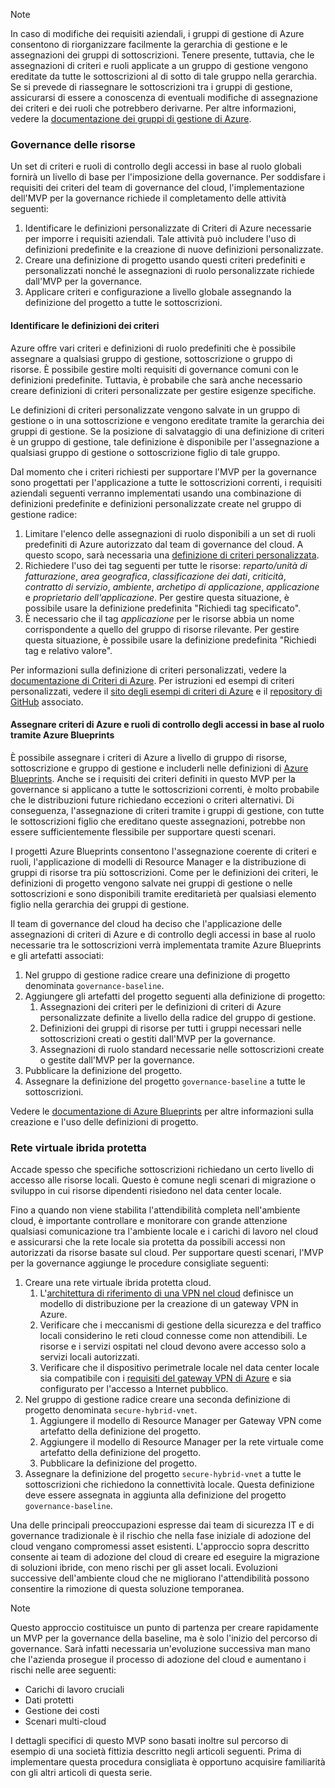 <!-- TEMPLATE FILE - DO NOT ADD METADATA -->
<!-- markdownlint-disable MD002 MD041 -->
> [!NOTE]
>In caso di modifiche dei requisiti aziendali, i gruppi di gestione di Azure consentono di riorganizzare facilmente la gerarchia di gestione e le assegnazioni dei gruppi di sottoscrizioni. Tenere presente, tuttavia, che le assegnazioni di criteri e ruoli applicate a un gruppo di gestione vengono ereditate da tutte le sottoscrizioni al di sotto di tale gruppo nella gerarchia. Se si prevede di riassegnare le sottoscrizioni tra i gruppi di gestione, assicurarsi di essere a conoscenza di eventuali modifiche di assegnazione dei criteri e dei ruoli che potrebbero derivarne. Per altre informazioni, vedere la [documentazione dei gruppi di gestione di Azure](/azure/governance/management-groups).

### <a name="governance-of-resources"></a>Governance delle risorse

Un set di criteri e ruoli di controllo degli accessi in base al ruolo globali fornirà un livello di base per l'imposizione della governance. Per soddisfare i requisiti dei criteri del team di governance del cloud, l'implementazione dell'MVP per la governance richiede il completamento delle attività seguenti:

1. Identificare le definizioni personalizzate di Criteri di Azure necessarie per imporre i requisiti aziendali. Tale attività può includere l'uso di definizioni predefinite e la creazione di nuove definizioni personalizzate.
2. Creare una definizione di progetto usando questi criteri predefiniti e personalizzati nonché le assegnazioni di ruolo personalizzate richiede dall'MVP per la governance.
3. Applicare criteri e configurazione a livello globale assegnando la definizione del progetto a tutte le sottoscrizioni.

#### <a name="identify-policy-definitions"></a>Identificare le definizioni dei criteri

Azure offre vari criteri e definizioni di ruolo predefiniti che è possibile assegnare a qualsiasi gruppo di gestione, sottoscrizione o gruppo di risorse. È possibile gestire molti requisiti di governance comuni con le definizioni predefinite. Tuttavia, è probabile che sarà anche necessario creare definizioni di criteri personalizzate per gestire esigenze specifiche.

Le definizioni di criteri personalizzate vengono salvate in un gruppo di gestione o in una sottoscrizione e vengono ereditate tramite la gerarchia dei gruppi di gestione. Se la posizione di salvataggio di una definizione di criteri è un gruppo di gestione, tale definizione è disponibile per l'assegnazione a qualsiasi gruppo di gestione o sottoscrizione figlio di tale gruppo.

Dal momento che i criteri richiesti per supportare l'MVP per la governance sono progettati per l'applicazione a tutte le sottoscrizioni correnti, i requisiti aziendali seguenti verranno implementati usando una combinazione di definizioni predefinite e definizioni personalizzate create nel gruppo di gestione radice:

1. Limitare l'elenco delle assegnazioni di ruolo disponibili a un set di ruoli predefiniti di Azure autorizzato dal team di governance del cloud. A questo scopo, sarà necessaria una [definizione di criteri personalizzata](https://github.com/Azure/azure-policy/tree/master/samples/Authorization/allowed-role-definitions). 
2. Richiedere l'uso dei tag seguenti per tutte le risorse: *reparto/unità di fatturazione*, *area geografica*, *classificazione dei dati*, *criticità*, *contratto di servizio*, *ambiente*, *archetipo di applicazione*, *applicazione* e *proprietario dell'applicazione*. Per gestire questa situazione, è possibile usare la definizione predefinita "Richiedi tag specificato".
3. È necessario che il tag *applicazione* per le risorse abbia un nome corrispondente a quello del gruppo di risorse rilevante. Per gestire questa situazione, è possibile usare la definizione predefinita "Richiedi tag e relativo valore".

Per informazioni sulla definizione di criteri personalizzati, vedere la [documentazione di Criteri di Azure](/azure/governance/policy/tutorials/create-custom-policy-definition). Per istruzioni ed esempi di criteri personalizzati, vedere il [sito degli esempi di criteri di Azure](/azure/governance/policy/samples) e il [repository di GitHub](https://github.com/Azure/azure-policy) associato.

#### <a name="assign-azure-policy-and-rbac-roles-using-azure-blueprints"></a>Assegnare criteri di Azure e ruoli di controllo degli accessi in base al ruolo tramite Azure Blueprints

È possibile assegnare i criteri di Azure a livello di gruppo di risorse, sottoscrizione e gruppo di gestione e includerli nelle definizioni di [Azure Blueprints](/azure/governance/blueprints/overview). Anche se i requisiti dei criteri definiti in questo MVP per la governance si applicano a tutte le sottoscrizioni correnti, è molto probabile che le distribuzioni future richiedano eccezioni o criteri alternativi. Di conseguenza, l'assegnazione di criteri tramite i gruppi di gestione, con tutte le sottoscrizioni figlio che ereditano queste assegnazioni, potrebbe non essere sufficientemente flessibile per supportare questi scenari.

I progetti Azure Blueprints consentono l'assegnazione coerente di criteri e ruoli, l'applicazione di modelli di Resource Manager e la distribuzione di gruppi di risorse tra più sottoscrizioni. Come per le definizioni dei criteri, le definizioni di progetto vengono salvate nei gruppi di gestione o nelle sottoscrizioni e sono disponibili tramite ereditarietà per qualsiasi elemento figlio nella gerarchia dei gruppi di gestione.

Il team di governance del cloud ha deciso che l'applicazione delle assegnazioni di criteri di Azure e di controllo degli accessi in base al ruolo necessarie tra le sottoscrizioni verrà implementata tramite Azure Blueprints e gli artefatti associati:

1. Nel gruppo di gestione radice creare una definizione di progetto denominata `governance-baseline`.
2. Aggiungere gli artefatti del progetto seguenti alla definizione di progetto:
    1. Assegnazioni dei criteri per le definizioni di criteri di Azure personalizzate definite a livello della radice del gruppo di gestione.
    2. Definizioni dei gruppi di risorse per tutti i gruppi necessari nelle sottoscrizioni creati o gestiti dall'MVP per la governance.
    3. Assegnazioni di ruolo standard necessarie nelle sottoscrizioni create o gestite dall'MVP per la governance.
3. Pubblicare la definizione del progetto.
4. Assegnare la definizione del progetto `governance-baseline` a tutte le sottoscrizioni.

Vedere le [documentazione di Azure Blueprints](/azure/governance/blueprints/overview) per altre informazioni sulla creazione e l'uso delle definizioni di progetto.

### <a name="secure-hybrid-vnet"></a>Rete virtuale ibrida protetta

Accade spesso che specifiche sottoscrizioni richiedano un certo livello di accesso alle risorse locali. Questo è comune negli scenari di migrazione o sviluppo in cui risorse dipendenti risiedono nel data center locale.

Fino a quando non viene stabilita l'attendibilità completa nell'ambiente cloud, è importante controllare e monitorare con grande attenzione qualsiasi comunicazione tra l'ambiente locale e i carichi di lavoro nel cloud e assicurarsi che la rete locale sia protetta da possibili accessi non autorizzati da risorse basate sul cloud. Per supportare questi scenari, l'MVP per la governance aggiunge le procedure consigliate seguenti:

1. Creare una rete virtuale ibrida protetta cloud.
    1. L'[architettura di riferimento di una VPN nel cloud](/azure/architecture/reference-architectures/hybrid-networking/vpn) definisce un modello di distribuzione per la creazione di un gateway VPN in Azure.
    2. Verificare che i meccanismi di gestione della sicurezza e del traffico locali considerino le reti cloud connesse come non attendibili. Le risorse e i servizi ospitati nel cloud devono avere accesso solo a servizi locali autorizzati.
    3. Verificare che il dispositivo perimetrale locale nel data center locale sia compatibile con i [requisiti del gateway VPN di Azure](/azure/vpn-gateway/vpn-gateway-about-vpn-devices) e sia configurato per l'accesso a Internet pubblico.
1. Nel gruppo di gestione radice creare una seconda definizione di progetto denominata `secure-hybrid-vnet`.
    1. Aggiungere il modello di Resource Manager per Gateway VPN come artefatto della definizione del progetto.
    2. Aggiungere il modello di Resource Manager per la rete virtuale come artefatto della definizione del progetto.
    3. Pubblicare la definizione del progetto.
1. Assegnare la definizione del progetto `secure-hybrid-vnet` a tutte le sottoscrizioni che richiedono la connettività locale. Questa definizione deve essere assegnata in aggiunta alla definizione del progetto `governance-baseline`.

Una delle principali preoccupazioni espresse dai team di sicurezza IT e di governance tradizionale è il rischio che nella fase iniziale di adozione del cloud vengano compromessi asset esistenti. L'approccio sopra descritto consente ai team di adozione del cloud di creare ed eseguire la migrazione di soluzioni ibride, con meno rischi per gli asset locali. Evoluzioni successive dell'ambiente cloud che ne migliorano l'attendibilità possono consentire la rimozione di questa soluzione temporanea.

> [!NOTE]
> Questo approccio costituisce un punto di partenza per creare rapidamente un MVP per la governance della baseline, ma è solo l'inizio del percorso di governance. Sarà infatti necessaria un'evoluzione successiva man mano che l'azienda prosegue il processo di adozione del cloud e aumentano i rischi nelle aree seguenti:
>
> - Carichi di lavoro cruciali
> - Dati protetti
> - Gestione dei costi
> - Scenari multi-cloud
>
> I dettagli specifici di questo MVP sono basati inoltre sul percorso di esempio di una società fittizia descritto negli articoli seguenti. Prima di implementare questa procedura consigliata è opportuno acquisire familiarità con gli altri articoli di questa serie.

